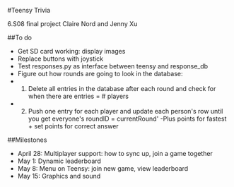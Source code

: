 #Teensy Trivia

6.S08 final project
Claire Nord and Jenny Xu

##To do
- Get SD card working: display images
- Replace buttons with joystick
- Test responses.py as interface between teensy and response_db
- Figure out how rounds are going to look in the database: 
- 1. Delete all entries in the database after each round and check for when there are entries = # players
- 2. Push one entry for each player and update each person's row until you get everyone's roundID = currentRound'
-Plus points for fastest + set points for correct answer

##Milestones
- April 28: Multiplayer support: how to sync up, join a game together
- May 1: Dynamic leaderboard
- May 8: Menu on Teensy: join new game, view leaderboard
- May 15: Graphics and sound